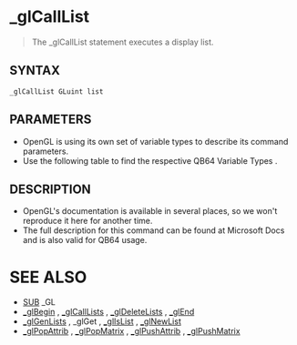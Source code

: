 # _glCallList
> The _glCallList statement executes a display list.

## SYNTAX
`_glCallList GLuint list`

## PARAMETERS
* OpenGL is using its own set of variable types to describe its command parameters.
* Use the following table to find the respective QB64 Variable Types .


## DESCRIPTION
* OpenGL's documentation is available in several places, so we won't reproduce it here for another time.
* The full description for this command can be found at Microsoft Docs and is also valid for QB64 usage.


# SEE ALSO
* [SUB](SUB.md) _GL
* [_glBegin](_glBegin.md) , [_glCallLists](_glCallLists.md) , [_glDeleteLists](_glDeleteLists.md) , [_glEnd](_glEnd.md)
* [_glGenLists](_glGenLists.md) , _glGet , [_glIsList](_glIsList.md) , [_glNewList](_glNewList.md)
* [_glPopAttrib](_glPopAttrib.md) , [_glPopMatrix](_glPopMatrix.md) , [_glPushAttrib](_glPushAttrib.md) , [_glPushMatrix](_glPushMatrix.md)

